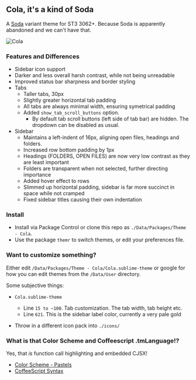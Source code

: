 ## Cola, it's a kind of Soda

A [Soda](https://github.com/buymeasoda/soda-theme) variant theme for ST3 3062+.
Because Soda is apparently abandoned and we can't have that.

![Cola](http://i.imgur.com/zj6q7yS.png)

### Features and Differences
- Sidebar icon support
- Darker and less overall harsh contrast, while not being unreadable
- Improved status bar sharpness and border styling
- Tabs
	- Taller tabs, 30px
	- Slightly greater horizontal tab padding
	- All tabs are always minimal width, ensuring symetrical padding
	- Added `show_tab_scroll_buttons` option.
		- By default tab scroll buttons (left side of tab bar) are hidden. The dropdown can be disabled as usual.
- Sidebar
	- Maintains a left-indent of 16px, aligning open files, headings and folders.
	- Increased row bottom padding by 1px
	- Headings (FOLDERS, OPEN FILES) are now very low contrast as they are least important
	- Folders are transparent when not selected, further directing importance
	- Added hover effect to rows
	- Slimmed up horizontal padding, sidebar is far more succinct in space while not cramped
	- Fixed sidebar titles causing their own indentation

### Install
- Install via Package Control or clone this repo as `./Data/Packages/Theme - Cola`.
- Use the package `themr` to switch themes, or edit your preferences file.

### Want to customize something?

Either edit `/Data/Packages/Theme - Cola/Cola.sublime-theme` or google for how you can edit themes from the `/Data/User` directory.

Some subjective things:

- `Cola.sublime-theme`
	- Line `15 to ~100`. Tab customization. The tab width, tab height etc.
	- Line `621`. This is the sidebar label color, currently a very pale gold

- Throw in a different icon pack into `./icons/`

### What is that Color Scheme and Coffeescript .tmLanguage!?

Yes, that *is* function call highlighting and embedded CJSX!  

- [Color Scheme - Pastels](https://github.com/nfour/Sublime-Scheme-Pastels)
- [CoffeeScript Syntax](https://github.com/nfour/Sublime-Coffeescript-Syntax)
